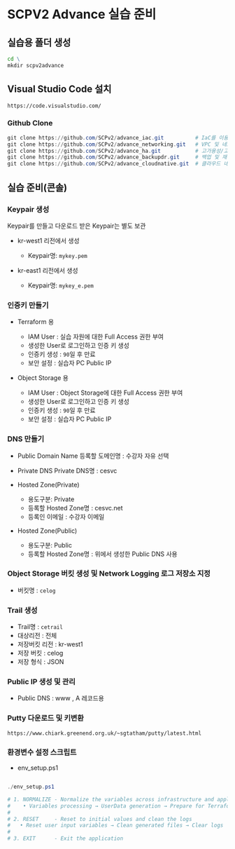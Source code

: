# SCPV2 Advance 실습 준비

## 실습용 폴더 생성

```cmd
cd \
mkdir scpv2advance
```

## Visual Studio Code 설치

```url
https://code.visualstudio.com/
```

### Github Clone

```powershell
git clone https://github.com/SCPv2/advance_iac.git          # IaC를 이용한 클라우드 자원 배포 자동화
git clone https://github.com/SCPv2/advance_networking.git   # VPC 및 네트워크 확장
git clone https://github.com/SCPv2/advance_ha.git           # 고가용성/고성능 3계층 아키텍처 구현
git clone https://github.com/SCPv2/advance_backupdr.git     # 백업 및 재해복구 구현
git clone https://github.com/SCPv2/advance_cloudnative.git  # 클라우드 네이티브 환경 구현
```

## 실습 준비(콘솔)

### Keypair 생성

Keypair를 만들고 다운로드 받은 Keypair는 별도 보관

- kr-west1 리전에서 생성
  - Keypair명: `mykey.pem`

- kr-east1 리전에서 생성
  - Keypair명: `mykey_e.pem`

### 인증키 만들기

- Terraform 용

  - IAM User : 실습 자원에 대한 Full Access 권한 부여
  - 생성한 User로 로그인하고 인증 키 생성
  - 인증키 생성 : `90`일 후 만료
  - 보안 설정 : 실습자 PC Public IP

- Object Storage 용

  - IAM User : Object Storage에 대한 Full Access 권한 부여
  - 생성한 User로 로그인하고 인증 키 생성
  - 인증키 생성 : `90`일 후 만료
  - 보안 설정 : 실습자 PC Public IP

### DNS 만들기

- Public Domain Name
등록할 도메인명 : 수강자 자유 선택

- Private DNS
Private DNS명 : cesvc

- Hosted Zone(Private)
  - 용도구분: Private
  - 등록할 Hosted Zone명 : cesvc.net
  - 등록인 이메일 : 수강자 이메일

- Hosted Zone(Public)
  - 용도구분: Public
  - 등록할 Hosted Zone명 : 위에서 생성한 Public DNS 사용

### Object Storage 버킷 생성 및 Network Logging 로그 저장소 지정

- 버킷명 : `celog`

### Trail 생성

- Trail명 : `cetrail`
- 대상리전 : 전체
- 저장버킷 리전 : kr-west1
- 저장 버킷 : celog
- 저장 형식 : JSON

### Public IP 생성 및 관리

- Public DNS : www , A 레코드용

### Putty 다운로드 및 키변환

```url
https://www.chiark.greenend.org.uk/~sgtatham/putty/latest.html
```

### 환경변수 설정 스크립트

- env_setup.ps1

```powershell

./env_setup.ps1

# 1. NORMALIZE - Normalize the variables across infrastructure and application
#    • Variables processing → UserData generation → Prepare for Terraform
#
# 2. RESET     - Reset to initial values and clean the logs
#   • Reset user input variables → Clean generated files → Clear logs
#
# 3. EXIT      - Exit the application

```
